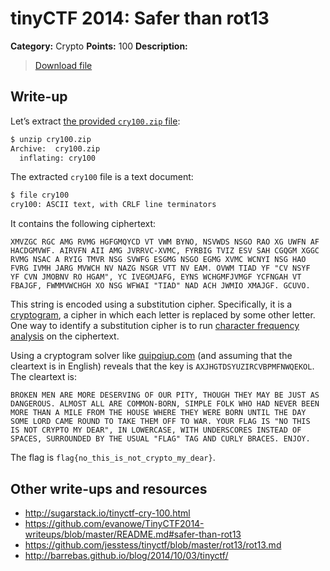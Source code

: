 # tinyCTF 2014: Safer than rot13

**Category:** Crypto
**Points:** 100
**Description:**

> [Download file](cry100.zip)

## Write-up

Let’s extract [the provided `cry100.zip` file](cry100.zip):

```bash
$ unzip cry100.zip
Archive:  cry100.zip
  inflating: cry100
```

The extracted `cry100` file is a text document:

```bash
$ file cry100
cry100: ASCII text, with CRLF line terminators
```

It contains the following ciphertext:

```
XMVZGC RGC AMG RVMG HGFGMQYCD VT VWM BYNO, NSVWDS NSGO RAO XG UWFN AF
HACDGMVWF. AIRVFN AII AMG JVRRVC-XVMC, FYRBIG TVIZ ESV SAH CGQGM XGGC
RVMG NSAC A RYIG TMVR NSG SVWFG ESGMG NSGO EGMG XVMC WCNYI NSG HAO
FVRG IVMH JARG MVWCH NV NAZG NSGR VTT NV EAM. OVWM TIAD YF "CV NSYF
YF CVN JMOBNV RO HGAM", YC IVEGMJAFG, EYNS WCHGMFJVMGF YCFNGAH VT
FBAJGF, FWMMVWCHGH XO NSG WFWAI "TIAD" NAD ACH JWMIO XMAJGF. GCUVO.
```

This string is encoded using a substitution cipher. Specifically, it is a [cryptogram](http://en.wikipedia.org/wiki/Cryptogram), a cipher in which each letter is replaced by some other letter. One way to identify a substitution cipher is to run [character frequency analysis](http://en.wikipedia.org/wiki/Letter_frequency) on the ciphertext.

Using a cryptogram solver like [quipqiup.com](http://quipqiup.com/) (and assuming that the cleartext is in English) reveals that the key is `AXJHGTDSYUZIRCVBPMFNWQEKOL`. The cleartext is:

```
BROKEN MEN ARE MORE DESERVING OF OUR PITY, THOUGH THEY MAY BE JUST AS
DANGEROUS. ALMOST ALL ARE COMMON-BORN, SIMPLE FOLK WHO HAD NEVER BEEN
MORE THAN A MILE FROM THE HOUSE WHERE THEY WERE BORN UNTIL THE DAY
SOME LORD CAME ROUND TO TAKE THEM OFF TO WAR. YOUR FLAG IS "NO THIS
IS NOT CRYPTO MY DEAR", IN LOWERCASE, WITH UNDERSCORES INSTEAD OF
SPACES, SURROUNDED BY THE USUAL "FLAG" TAG AND CURLY BRACES. ENJOY.
```

The flag is `flag{no_this_is_not_crypto_my_dear}`.

## Other write-ups and resources

* <http://sugarstack.io/tinyctf-cry-100.html>
* <https://github.com/evanowe/TinyCTF2014-writeups/blob/master/README.md#safer-than-rot13>
* <https://github.com/jesstess/tinyctf/blob/master/rot13/rot13.md>
* <http://barrebas.github.io/blog/2014/10/03/tinyctf/>
